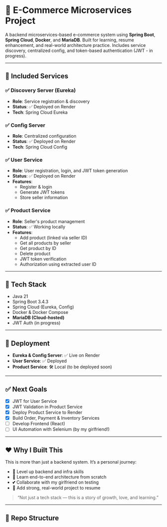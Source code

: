 # 🛒 E-Commerce Microservices Project

A backend microservices-based e-commerce system using **Spring Boot**, **Spring Cloud**, **Docker**, and **MariaDB**. Built for learning, resume enhancement, and real-world architecture practice. Includes service discovery, centralized config, and token-based authentication (JWT - in progress).

---

## 🧩 Included Services

### ✅ Discovery Server (Eureka)
- **Role**: Service registration & discovery
- **Status**: ✅ Deployed on Render
- **Tech**: Spring Cloud Eureka

### ✅ Config Server
- **Role**: Centralized configuration
- **Status**: ✅ Deployed on Render
- **Tech**: Spring Cloud Config

### ✅ User Service
- **Role**: User registration, login, and JWT token generation
- **Status**: ✅ Deployed on Render
- **Features**:
  - Register & login
  - Generate JWT tokens
  - Store seller information

### ✅ Product Service
- **Role**: Seller's product management
- **Status**: ✅ Working locally
- **Features**:
  - Add product (linked via seller ID)
  - Get all products by seller
  - Get product by ID
  - Delete product
  - JWT token verification
  - Authorization using extracted user ID

---

## 🔧 Tech Stack

- Java 21
- Spring Boot 3.4.3
- Spring Cloud (Eureka, Config)
- Docker & Docker Compose
- **MariaDB (Cloud-hosted)**
- JWT Auth (in progress)

---

## 🚀 Deployment

- **Eureka & Config Server**: ✅ Live on Render
- **User Service**: ✅ Deployed
- **Product Service**: 🛠️ Local (to be deployed soon)

---

## ✅ Next Goals

- [x] JWT for User Service
- [x] JWT Validation in Product Service
- [x] Deploy Product Service to Render
- [x] Build Order, Payment & Inventory Services
- [ ] Develop Frontend (React)
- [ ] UI Automation with Selenium (by my girlfriend!)

---

## ❤️ Why I Built This

This is more than just a backend system. It’s a personal journey:
- 🚀 Level up backend and infra skills
- 🧠 Learn end-to-end architecture from scratch
- 💕 Collaborate with my girlfriend on testing
- 📄 Add strong, real-world project to resume

> “Not just a tech stack — this is a story of growth, love, and learning.”

---

## 📁 Repo Structure
